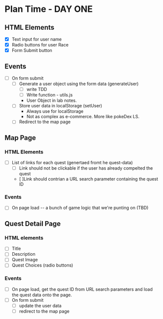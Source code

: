 # Plan Time - DAY ONE
## HTML Elements
- [x] Text input for user name
- [x] Radio buttons for user Race
- [x] Form Submit button
## Events
- [ ] On form submit
    - [ ] Generate a user object using the form data (generateUser)
        - [ ] write TDD
        - [ ] Write function - utils.js

        * User Object in lab notes.
    - [ ] Store user data in localStorage (setUser)
        * Always use for localStorage
        * Not as complex as e-commerce. More like pokeDex LS.
    - [ ] Redirect to the map page

## Map Page
### HTML Elements
- [ ] List of links for each quest (genertaed fromt he quest-data)
    - [ ] Link should not be clickable if the user has already compelted the quest
    - [ ]Link should contrian a URL search parameter containing the quest ID

### Events
- [ ] On page load -- a bunch of game logic that we're punting on (TBD)

## Quest Detail Page
### HTML elements
- [ ] Title
- [ ] Description
- [ ] Quest Image
- [ ] Quest Choices (radio buttons)

### Events
- [ ] On page load, get the quest ID from URL search parameters and load the quest data onto the page.
- [ ] On form submit 
    - [ ] update the user data
    - [ ] redirect to the map page